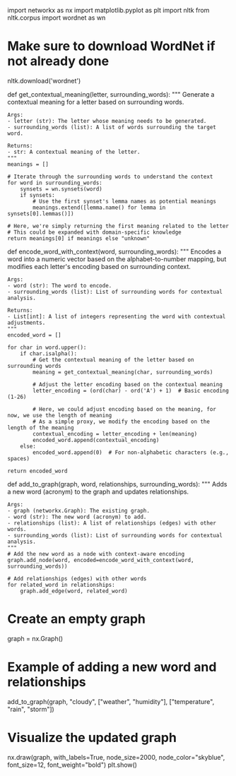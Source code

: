 import networkx as nx
import matplotlib.pyplot as plt
import nltk
from nltk.corpus import wordnet as wn

# Make sure to download WordNet if not already done
nltk.download('wordnet')

def get_contextual_meaning(letter, surrounding_words):
    """
    Generate a contextual meaning for a letter based on surrounding words.
    
    Args:
    - letter (str): The letter whose meaning needs to be generated.
    - surrounding_words (list): A list of words surrounding the target word.
    
    Returns:
    - str: A contextual meaning of the letter.
    """
    meanings = []
    
    # Iterate through the surrounding words to understand the context
    for word in surrounding_words:
        synsets = wn.synsets(word)
        if synsets:
            # Use the first synset's lemma names as potential meanings
            meanings.extend([lemma.name() for lemma in synsets[0].lemmas()])
    
    # Here, we're simply returning the first meaning related to the letter
    # This could be expanded with domain-specific knowledge
    return meanings[0] if meanings else "unknown"

def encode_word_with_context(word, surrounding_words):
    """
    Encodes a word into a numeric vector based on the alphabet-to-number mapping,
    but modifies each letter's encoding based on surrounding context.
    
    Args:
    - word (str): The word to encode.
    - surrounding_words (list): List of surrounding words for contextual analysis.
    
    Returns:
    - List[int]: A list of integers representing the word with contextual adjustments.
    """
    encoded_word = []
    
    for char in word.upper():
        if char.isalpha():
            # Get the contextual meaning of the letter based on surrounding words
            meaning = get_contextual_meaning(char, surrounding_words)
            
            # Adjust the letter encoding based on the contextual meaning
            letter_encoding = (ord(char) - ord('A') + 1)  # Basic encoding (1-26)
            
            # Here, we could adjust encoding based on the meaning, for now, we use the length of meaning
            # As a simple proxy, we modify the encoding based on the length of the meaning
            contextual_encoding = letter_encoding + len(meaning)
            encoded_word.append(contextual_encoding)
        else:
            encoded_word.append(0)  # For non-alphabetic characters (e.g., spaces)
    
    return encoded_word

def add_to_graph(graph, word, relationships, surrounding_words):
    """
    Adds a new word (acronym) to the graph and updates relationships.
    
    Args:
    - graph (networkx.Graph): The existing graph.
    - word (str): The new word (acronym) to add.
    - relationships (list): A list of relationships (edges) with other words.
    - surrounding_words (list): List of surrounding words for contextual analysis.
    """
    # Add the new word as a node with context-aware encoding
    graph.add_node(word, encoded=encode_word_with_context(word, surrounding_words))
    
    # Add relationships (edges) with other words
    for related_word in relationships:
        graph.add_edge(word, related_word)

# Create an empty graph
graph = nx.Graph()

# Example of adding a new word and relationships
add_to_graph(graph, "cloudy", ["weather", "humidity"], ["temperature", "rain", "storm"])

# Visualize the updated graph
nx.draw(graph, with_labels=True, node_size=2000, node_color="skyblue", font_size=12, font_weight="bold")
plt.show()
